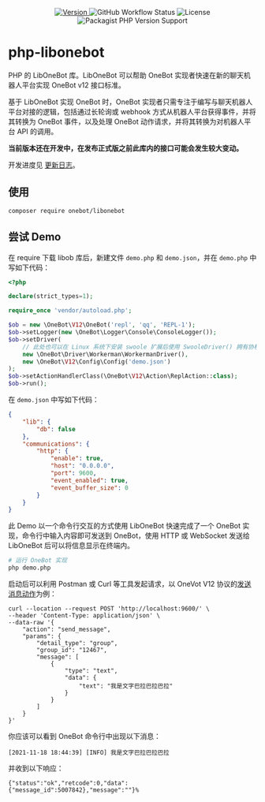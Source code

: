 <!--suppress HtmlDeprecatedAttribute -->
<p align="center">
  <a href="https://github.com/botuniverse/php-libonebot/releases">
    <img alt="Version" src="https://img.shields.io/github/v/release/botuniverse/php-libonebot?include_prereleases&logo=github&style=flat-square" />
  </a>
  <img alt="GitHub Workflow Status" src="https://img.shields.io/github/workflow/status/botuniverse/php-libonebot/Test?logo=github&style=flat-square" />
  <img alt="License" src="https://img.shields.io/github/license/botuniverse/php-libonebot?style=flat-square&logo=open%20source%20initiative&logoColor=white" />
  <img alt="Packagist PHP Version Support" src="https://img.shields.io/packagist/php-v/onebot/libonebot?color=777bb3&logo=php&logoColor=white&style=flat-square" />
</p>

# php-libonebot

PHP 的 LibOneBot 库。LibOneBot 可以帮助 OneBot 实现者快速在新的聊天机器人平台实现 OneBot v12 接口标准。

基于 LibOneBot 实现 OneBot 时，OneBot 实现者只需专注于编写与聊天机器人平台对接的逻辑，包括通过长轮询或 webhook 方式从机器人平台获得事件，并将其转换为 OneBot 事件，以及处理 OneBot
动作请求，并将其转换为对机器人平台 API 的调用。

**当前版本还在开发中，在发布正式版之前此库内的接口可能会发生较大变动。**

开发进度见 [更新日志](/docs/update.md)。

## 使用

```shell
composer require onebot/libonebot
```

## 尝试 Demo

在 require 下载 libob 库后，新建文件 `demo.php` 和 `demo.json`，并在 `demo.php` 中写如下代码：

```php
<?php

declare(strict_types=1);

require_once 'vendor/autoload.php';

$ob = new \OneBot\V12\OneBot('repl', 'qq', 'REPL-1');
$ob->setLogger(new \OneBot\Logger\Console\ConsoleLogger());
$ob->setDriver(
    // 此处也可以在 Linux 系统下安装 swoole 扩展后使用 SwooleDriver() 拥有协程能力
    new \OneBot\Driver\Workerman\WorkermanDriver(), 
    new \OneBot\V12\Config\Config('demo.json')
);
$ob->setActionHandlerClass(\OneBot\V12\Action\ReplAction::class);
$ob->run();
```

在 `demo.json` 中写如下代码：

```json
{
    "lib": {
        "db": false
    },
    "communications": {
        "http": {
            "enable": true,
            "host": "0.0.0.0",
            "port": 9600,
            "event_enabled": true,
            "event_buffer_size": 0
        }
    }
}
```

此 Demo 以一个命令行交互的方式使用 LibOneBot 快速完成了一个 OneBot 实现，命令行中输入内容即可发送到 OneBot，使用 HTTP 或 WebSocket 发送给 LibOneBot 后可以将信息显示在终端内。

```bash
# 运行 OneBot 实现
php demo.php
```

启动后可以利用 Postman 或 Curl 等工具发起请求，以 OneVot V12 协议的[发送消息动作](https://12.onebot.dev/interface/action/message/)为例：

```shell
curl --location --request POST 'http://localhost:9600/' \
--header 'Content-Type: application/json' \
--data-raw '{
    "action": "send_message",
    "params": {
        "detail_type": "group",
        "group_id": "12467",
        "message": [
            {
                "type": "text",
                "data": {
                    "text": "我是文字巴拉巴拉巴拉"
                }
            }
        ]
    }
}'
```

你应该可以看到 OneBot 命令行中出现以下消息：

```shell
[2021-11-18 18:44:39] [INFO] 我是文字巴拉巴拉巴拉
```

并收到以下响应：

```text
{"status":"ok","retcode":0,"data":{"message_id":5007842},"message":""}%
```
